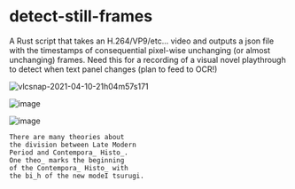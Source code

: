 # detect-still-frames
A Rust script that takes an H.264/VP9/etc... video and outputs a json file with the timestamps of consequential pixel-wise unchanging (or almost unchanging) frames. Need this for a recording of a visual novel playthrough to detect when text panel changes (plan to feed to OCR!)

![vlcsnap-2021-04-10-21h04m57s171](https://user-images.githubusercontent.com/5202330/114280095-7404fb00-9a40-11eb-8601-0d389d336bab.png)

![image](https://user-images.githubusercontent.com/5202330/114280118-8848f800-9a40-11eb-9861-b96f81544064.png)

![image](https://user-images.githubusercontent.com/5202330/114351812-cd217b80-9b73-11eb-9600-1a9bf11d11d9.png)

```
There are many theories about
the division between Late Modern
Period and Contempora_ Histo_.
One theo_ marks the beginning
of the Contempora_ Histo_ with
the bi_h of the new modeI tsurugi.
```
